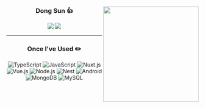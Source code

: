 
<div align="center">
  
  <img align="right" style="height: 250px" src="https://github-readme-stats.vercel.app/api/top-langs/?username=dongsun1&theme=dracula&exclude_repo=Computer-Science-Engineering&layout=compact&langs_count=10"/>
  
  ### Dong Sun 👍
  
  <a href = "https://dongsun1-dev.vercel.app"><img src="https://img.shields.io/badge/-Blog-black"/></a>
  <a href = "https://bit.ly/3zl6baa"><img src="https://img.shields.io/badge/Notion-000000?style=flat-square&logo=notion&logoColor=white"/></a>
  
  ---
   
  ### Once I've Used ✏️
  <img alt="TypeScript" src ="https://img.shields.io/badge/TypeScript-3178C6.svg?&style=for-the-badge&logo=TypeScript&logoColor=black"/> 
  <img alt="JavaScript" src ="https://img.shields.io/badge/JavaScript-F7DF1E.svg?&style=for-the-badge&logo=JavaScript&logoColor=black"/>
  <img alt="Nuxt.js" src ="https://img.shields.io/badge/Nuxt.js-00DC82.svg?&style=for-the-badge&logo=Nuxt.js&logoColor=white"/>
  <img alt="Vue.js" src ="https://img.shields.io/badge/Vue.js-4FC08D.svg?&style=for-the-badge&logo=Vue.js&logoColor=white"/>
  <img alt="Node.js" src ="https://img.shields.io/badge/Node.js-339933.svg?&style=for-the-badge&logo=Node.js&logoColor=black"/>
  <img alt="Nest" src ="https://img.shields.io/badge/Nest-E0234E.svg?&style=for-the-badge&logo=NestJs&logoColor=white"/>
  <img alt="Android" src ="https://img.shields.io/badge/Android-3DDC84.svg?&style=for-the-badge&logo=Android&logoColor=white"/>
  <img alt="MongoDB" src ="https://img.shields.io/badge/MongoDB-47A248.svg?&style=for-the-badge&logo=MongoDB&logoColor=white"/>
  <img alt="MySQL" src ="https://img.shields.io/badge/MySQL-4479A1.svg?&style=for-the-badge&logo=MySQL&logoColor=white"/>
</div>
